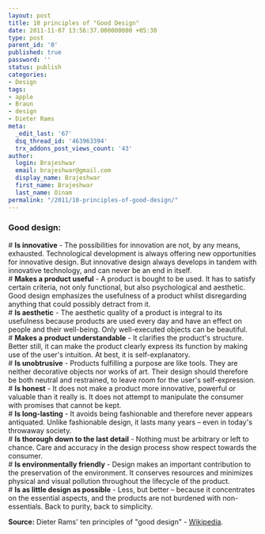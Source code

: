 ```yaml
---
layout: post
title: 10 principles of "Good Design"
date: 2011-11-07 13:56:37.000000000 +05:30
type: post
parent_id: '0'
published: true
password: ''
status: publish
categories:
- Design
tags:
- apple
- Braun
- design
- Dieter Rams
meta:
  _edit_last: '67'
  dsq_thread_id: '463963394'
  trx_addons_post_views_count: '43'
author:
  login: Brajeshwar
  email: brajeshwar@gmail.com
  display_name: Brajeshwar
  first_name: Brajeshwar
  last_name: Oinam
permalink: "/2011/10-principles-of-good-design/"
---
```

<h3>Good design:</h3>
<p># <strong>Is innovative</strong> - The possibilities for innovation are not, by any means, exhausted. Technological development is always offering new opportunities for innovative design. But innovative design always develops in tandem with innovative technology, and can never be an end in itself.<br />
# <strong>Makes a product useful</strong> - A product is bought to be used. It has to satisfy certain criteria, not only functional, but also psychological and aesthetic. Good design emphasizes the usefulness of a product whilst disregarding anything that could possibly detract from it.<br />
# <strong>Is aesthetic</strong> - The aesthetic quality of a product is integral to its usefulness because products are used every day and have an effect on people and their well-being. Only well-executed objects can be beautiful.<br />
# <strong>Makes a product understandable</strong> - It clarifies the product's structure. Better still, it can make the product clearly express its function by making use of the user's intuition. At best, it is self-explanatory.<br />
# <strong>Is unobtrusive</strong> - Products fulfilling a purpose are like tools. They are neither decorative objects nor works of art. Their design should therefore be both neutral and restrained, to leave room for the user's self-expression.<br />
# <strong>Is honest</strong> - It does not make a product more innovative, powerful or valuable than it really is. It does not attempt to manipulate the consumer with promises that cannot be kept.<br />
# <strong>Is long-lasting</strong> - It avoids being fashionable and therefore never appears antiquated. Unlike fashionable design, it lasts many years &#8211; even in today's throwaway society.<br />
# <strong>Is thorough down to the last detail</strong> - Nothing must be arbitrary or left to chance. Care and accuracy in the design process show respect towards the consumer.<br />
# <strong>Is environmentally friendly</strong> - Design makes an important contribution to the preservation of the environment. It conserves resources and minimizes physical and visual pollution throughout the lifecycle of the product.<br />
# <strong>Is as little design as possible</strong> - Less, but better &#8211; because it concentrates on the essential aspects, and the products are not burdened with non-essentials. Back to purity, back to simplicity.</p>
<p><strong>Source:</strong> Dieter Rams' ten principles of "good design" - <a href="http://en.wikipedia.org/wiki/Dieter_Rams">Wikipedia</a>.</p>
